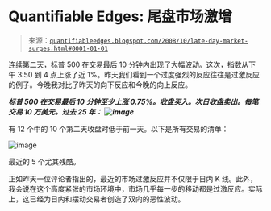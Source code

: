 <!--yml

分类：未分类

date: 2024-05-18 13:34:59

-->

# Quantifiable Edges: 尾盘市场激增

> 来源：[`quantifiableedges.blogspot.com/2008/10/late-day-market-surges.html#0001-01-01`](http://quantifiableedges.blogspot.com/2008/10/late-day-market-surges.html#0001-01-01)

连续第二天，标普 500 在交易最后 10 分钟内出现了大幅波动。这次，指数从下午 3:50 到 4 点上涨了近 1%。昨天我们看到一个过度强烈的反应往往是过激反应的例子。今晚我对比了昨天的向下反应和今晚的向上反应。

***标普 500 在交易最后 10 分钟至少上涨 0.75%。收盘买入。次日收盘卖出。每笔交易 10 万美元。过去 25 年：*** ***![image](https://blogger.googleusercontent.com/img/b/R29vZ2xl/AVvXsEhG4nlyEFoE4d30updXVmq04rbtmOGlSHlxOV4mTHgjEip-Du-EupOshJWX_dFkLIptpqfD55GrX3YB7NBohtKWWNfAjtYm6-eYB30KqZEraeY3iuPdVTKMVfUS_4svZPJhyphenhyphenYTDstIyiLE/s1600-h/2008-10-31+summary.JPG)***

有 12 个中的 10 个第二天收盘时低于前一天。以下是所有交易的清单：

![image](https://blogger.googleusercontent.com/img/b/R29vZ2xl/AVvXsEhCqnngDday8YQo6Mg0GWKUWy-FRqZRdfKLiwye7B4Z0192EBRnZzr6hrjsM36s1MsZVaAie66qibhnSuQPTSqKqyRR1LNYqfTKwhTEieYY5nvk3ikqa0dXMRgwAv0X1adT_F29eIZgR_Q/s1600-h/2008-10-31+trades.JPG)

最近的 5 个尤其残酷。

正如昨天一位评论者指出的，最近的市场过激反应并不仅限于日内 K 线。此外，我会说在这个高度紧张的市场环境中，市场几乎每一步的移动都是过激反应。实际上，这已经为日内和摆动交易者创造了双向的恶性波动。
